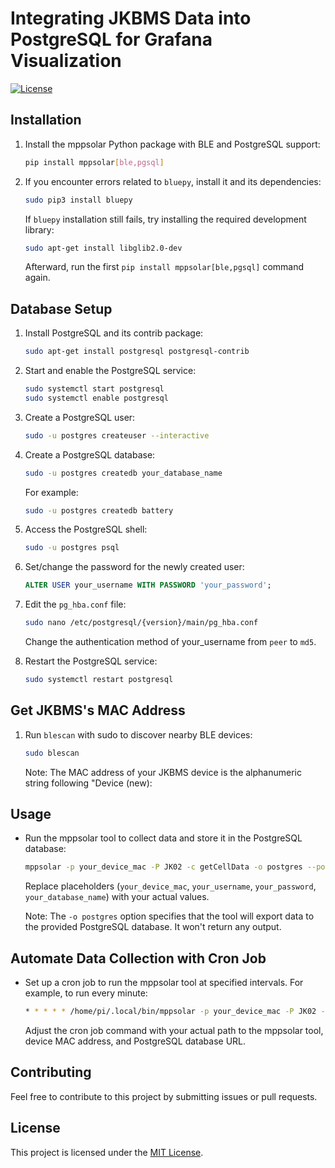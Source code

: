 # Integrating JKBMS Data into PostgreSQL for Grafana Visualization

[![License](https://img.shields.io/badge/License-MIT-blue.svg)](LICENSE)

## Installation

1. Install the mppsolar Python package with BLE and PostgreSQL support:

    ```bash
    pip install mppsolar[ble,pgsql]
    ```

2. If you encounter errors related to `bluepy`, install it and its dependencies:

    ```bash
    sudo pip3 install bluepy
    ```

    If `bluepy` installation still fails, try installing the required development library:

    ```bash
    sudo apt-get install libglib2.0-dev
    ```

    Afterward, run the first `pip install mppsolar[ble,pgsql]` command again.

## Database Setup

1. Install PostgreSQL and its contrib package:

    ```bash
    sudo apt-get install postgresql postgresql-contrib
    ```

2. Start and enable the PostgreSQL service:

    ```bash
    sudo systemctl start postgresql
    sudo systemctl enable postgresql
    ```

3. Create a PostgreSQL user:

    ```bash
    sudo -u postgres createuser --interactive
    ```

4. Create a PostgreSQL database:

    ```bash
    sudo -u postgres createdb your_database_name
    ```

    For example:

    ```bash
    sudo -u postgres createdb battery
    ```

5. Access the PostgreSQL shell:

    ```bash
    sudo -u postgres psql
    ```

6. Set/change the password for the newly created user:

    ```sql
    ALTER USER your_username WITH PASSWORD 'your_password';
    ```

7. Edit the `pg_hba.conf` file:

    ```bash
    sudo nano /etc/postgresql/{version}/main/pg_hba.conf
    ```

    Change the authentication method of your_username from `peer` to `md5`.

8. Restart the PostgreSQL service:

    ```bash
    sudo systemctl restart postgresql
    ```
## Get JKBMS's MAC Address

1. Run `blescan` with sudo to discover nearby BLE devices:

    ```bash
    sudo blescan
    ```
    Note: The MAC address of your JKBMS device is the alphanumeric string following "Device (new):

## Usage

- Run the mppsolar tool to collect data and store it in the PostgreSQL database:

    ```bash
    mppsolar -p your_device_mac -P JK02 -c getCellData -o postgres --postgres_url postgresql://your_username:your_password@localhost:5432/your_database_name
    ```

    Replace placeholders (`your_device_mac`, `your_username`, `your_password`, `your_database_name`) with your actual values.

    Note: The `-o postgres` option specifies that the tool will export data to the provided PostgreSQL database. It won't return any output.

## Automate Data Collection with Cron Job

- Set up a cron job to run the mppsolar tool at specified intervals. For example, to run every minute:

    ```bash
    * * * * * /home/pi/.local/bin/mppsolar -p your_device_mac -P JK02 -c getCellData -o postgres --postgres_url postgresql://your_username:your_password@localhost:5432/your_database_name
    ```

    Adjust the cron job command with your actual path to the mppsolar tool, device MAC address, and PostgreSQL database URL.

## Contributing

Feel free to contribute to this project by submitting issues or pull requests.

## License

This project is licensed under the [MIT License](LICENSE).
